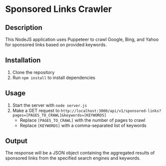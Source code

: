 # Sponsored Links Crawler

## Description
This NodeJS application uses Puppeteer to crawl Google, Bing, and Yahoo for sponsored links based on provided keywords.

## Installation
1. Clone the repository
2. Run `npm install` to install dependencies

## Usage
1. Start the server with `node server.js`
2. Make a GET request to `http://localhost:3000/api/v1/sponsored-links?pages=[PAGES_TO_CRAWL]&keywords=[KEYWORDS]`
   - Replace `[PAGES_TO_CRAWL]` with the number of pages to crawl
   - Replace `[KEYWORDS]` with a comma-separated list of keywords

## Output
The response will be a JSON object containing the aggregated results of sponsored links from the specified search engines and keywords.

